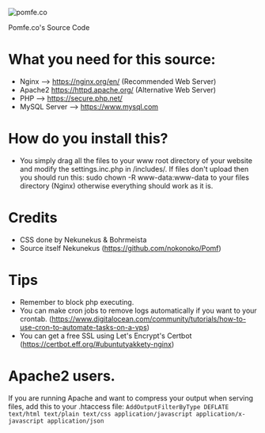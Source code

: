 ![pomfe.co](https://a.pomfe.co/fvdylpx.png)

Pomfe.co's Source Code

# What you need for this source:
* Nginx --> https://nginx.org/en/ (Recommended Web Server)
* Apache2 https://httpd.apache.org/ (Alternative Web Server)
* PHP --> https://secure.php.net/
* MySQL Server --> https://www.mysql.com

# How do you install this?
* You simply drag all the files to your www root directory of your website and modify the settings.inc.php in /includes/. If files don't upload then you should run this: sudo chown -R www-data:www-data to your files directory (Nginx) otherwise everything should work as it is.


# Credits
* CSS done by Nekunekus & Bohrmeista
* Source itself Nekunekus (https://github.com/nokonoko/Pomf)

# Tips
* Remember to block php executing.
* You can make cron jobs to remove logs automatically if you want to your crontab. (https://www.digitalocean.com/community/tutorials/how-to-use-cron-to-automate-tasks-on-a-vps)
* You can get a free SSL using Let's Encrypt's Certbot (https://certbot.eff.org/#ubuntutyakkety-nginx)

# Apache2 users.
If you are running Apache and want to compress your output when serving files, add this to your .htaccess file:
```AddOutputFilterByType DEFLATE text/html text/plain text/css application/javascript application/x-javascript application/json```
